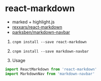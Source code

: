 
# react-markdown

- marked + highlight.js 
- [rexxars/react-markdown](https://github.com/rexxars/react-markdown)
- [parksben/markdown-navbar](https://github.com/parksben/markdown-navbar)

1. `cnpm install --save react-markdown`

2. `cnpm install --save markdown-navbar`

3. Usage

```javascript
import ReactMarkdown from 'react-markdown'
import MarkdownNav from 'markdown-navbar'



```
